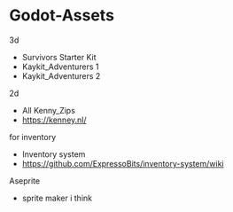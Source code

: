# Godot-Assets
3d
- Survivors Starter Kit
- Kaykit_Adventurers 1
- Kaykit_Adventurers 2

2d
- All Kenny_Zips
- https://kenney.nl/

for inventory
- Inventory system
- https://github.com/ExpressoBits/inventory-system/wiki

Aseprite
- sprite maker i think
